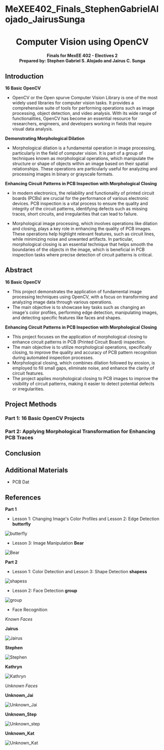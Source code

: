 # MeXEE402_Finals_StephenGabrielAlojado_JairusSunga

<h1 align="center">Computer Vision using OpenCV</h1>
<p align="center"><b>Finals for MexEE 402 - Electives 2
<br> Prepared by: Stephen Gabriel S. Alojado and Jairus C. Sunga</b></p>

## Introduction

**16 Basic OpenCV**
  - OpenCV or the Open spurve Computer Vision Library is one of the most widely used libraries for computer vision tasks. It provides a comprehensive suite of tools for performing operations such as image processing, object detection, and video analysis. With its wide range of functionalities, OpenCV has become an essential resource for researchers, engineers, and developers working in fields that require visual data analysis.

**Demonstrating Morphological Dilation**
  - Morphological dilation is a fundamental operation in image processing, particularly in the field of computer vision. It is part of a group of techniques known as morphological operations, which manipulate the structure or shape of objects within an image based on their spatial relationships. These operations are particularly useful for analyzing and processing images in binary or grayscale formats.

**Enhancing Circuit Patterns in PCB Inspection with Morphological Closing**
  - In modern electronics, the reliability and functionality of printed circuit boards (PCBs) are crucial for the performance of various electronic devices. PCB inspection is a vital process to ensure the quality and integrity of the circuit patterns, identifying defects such as missing traces, short circuits, and irregularities that can lead to failure.

  - Morphological image processing, which involves operations like dilation and closing, plays a key role in enhancing the quality of PCB images. These operations help highlight relevant features, such as circuit lines, while minimizing noise and unwanted artifacts. In particular, morphological closing is an essential technique that helps smooth the boundaries of the objects in the image, which is beneficial in PCB inspection tasks where precise detection of circuit patterns is critical.

## Abstract
**16 Basic OpenCV**
  - This project demonstrates the application of fundamental image processing techniques using OpenCV, with a focus on transforming and analyzing image data through various operations.
  - The main objective is to showcase key tasks such as changing an image's color profiles, performing edge detection, manipulating images, and detecting specific features like faces and shapes.

**Enhancing Circuit Patterns in PCB Inspection with Morphological Closing**
  - This project focuses on the application of morphological closing to enhance circuit patterns in PCB (Printed Circuit Board) inspection.
  - The main objective is to utilize morphological operations, specifically closing, to improve the quality and accuracy of PCB pattern recognition during automated inspection processes.
  - Morphological closing, which combines dilation followed by erosion, is employed to fill small gaps, eliminate noise, and enhance the clarity of circuit features.
  - The project applies morphological closing to PCB images to improve the visibility of circuit patterns, making it easier to detect potential defects or irregularities.

## Project Methods

### Part 1: 16 Basic OpenCV Projects

### Part 2: Applying Morphological Transformation for Enhancing PCB Traces

## Conclusion

## Additional Materials



- PCB Dat


## References

**Part 1**

- Lesson 1: Changing Image's Color Profiles and Lesson 2: Edge Detection
 **butterfly**
  
![butterfly](https://github.com/user-attachments/assets/1c211bc9-9922-4678-b7eb-37da1fe3e93a)

- Lesson 3: Image Manipulation
  **Bear**

![Bear](https://github.com/user-attachments/assets/68ef1a19-5dc4-4002-9ce9-fd7b7cc4bd8e)

**Part 2**

- Lesson 1: Color Detection and Lesson 3: Shape Detection
  **shapess**

![shapess](https://github.com/user-attachments/assets/2ef7b4a3-9bdf-4329-b5a7-f53708bdfcec)

- Lesson 2: Face Detection
  **group**

![group](https://github.com/user-attachments/assets/04281f69-f92d-4165-b323-63df8d3a817b)


- Face Recognition

*Known Faces*

**Jairus**

![Jairus](https://github.com/user-attachments/assets/d1dcebdf-9d9a-437d-a430-7e4ed52119e0)

**Stephen**

![Stephen](https://github.com/user-attachments/assets/7d098dad-97d8-4045-828c-b0b2859243d6)

**Kathryn**

![Kathryn](https://github.com/user-attachments/assets/58795774-a3d3-4ea7-928a-5524f0f65c8d)

*Unknown Faces*

**Unknown_Jai**

![Unknown_Jai](https://github.com/user-attachments/assets/6ef5b267-4b5a-4a44-9b4d-650521150b6f)

**Unknown_Step**

![Unknown_step](https://github.com/user-attachments/assets/0b6904b2-01a8-496e-9bd0-867b6f7d104e)

**Unknown_Kat**

![Unknown_Kat](https://github.com/user-attachments/assets/a20d9c50-2cc5-4d76-a9de-12d3b2cedc66)
